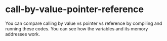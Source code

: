 # call-by-value-pointer-reference
You can compare calling by value vs pointer vs reference by compiling and running these codes. You can see how the variables and its memory addresses work.
